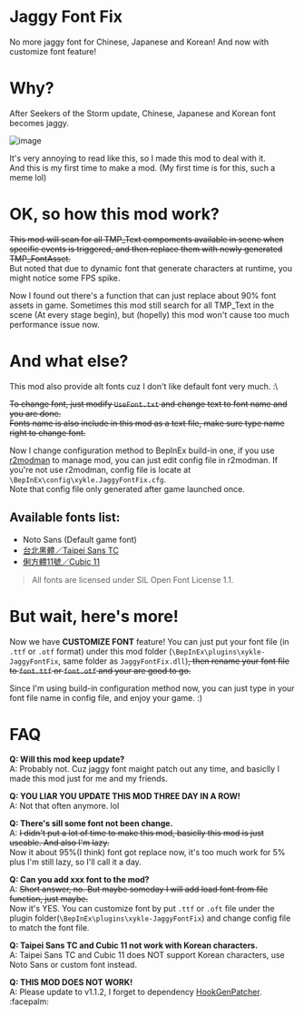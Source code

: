 # Jaggy Font Fix
No more jaggy font for Chinese, Japanese and Korean! And now with customize font feature!

# Why?
After Seekers of the Storm update, Chinese, Japanese and Korean font becomes jaggy.

![image](https://imgur.com/pCt6Q9j.png)

It's very annoying to read like this, so I made this mod to deal with it.\
And this is my first time to make a mod. (My first time is for this, such a meme lol)

# OK, so how this mod work?
~~This mod will scan for all TMP_Text compoments available in scene when specific events is triggered, and then replace them with newly generated TMP_FontAsset.~~\
But noted that due to dynamic font that generate characters at runtime, you might notice some FPS spike.

Now I found out there's a function that can just replace about 90% font assets in game. Sometimes this mod still search for all TMP_Text in the scene (At every stage begin), but (hopelly) this mod won't cause too much performance issue now.

# And what else?
This mod also provide alt fonts cuz I don't like default font very much. :\\

~~To change font, just modify `UseFont.txt` and change text to font name and you are done.\
Fonts name is also include in this mod as a text file, make sure type name right to change font.~~

Now I change configuration method to BepInEx build-in one, if you use [r2modman](https://thunderstore.io/package/ebkr/r2modman/) to manage mod, you can just edit config file in r2modman. If you're not use r2modman, config file is locate at `\BepInEx\config\xykle.JaggyFontFix.cfg`.\
Note that config file only generated after game launched once.

## Available fonts list: 
* Noto Sans (Default game font)
* [台北黑體／Taipei Sans TC](https://sites.google.com/view/jtfoundry/zh-tw?authuser=0)
* [俐方體11號／Cubic 11](https://github.com/ACh-K/Cubic-11)

> All fonts are licensed under SIL Open Font License 1.1.

# But wait, here's more!
Now we have **CUSTOMIZE FONT** feature! You can just put your font file (in `.ttf` or `.otf` format) under this mod folder (`\BepInEx\plugins\xykle-JaggyFontFix`, same folder as `JaggyFontFix.dll`)~~, then rename your font file to `font.ttf` or `font.otf` and your are good to go.~~

Since I'm using build-in configuration method now, you can just type in your font file name in config file, and enjoy your game. :)

# FAQ
**Q: Will this mod keep update?**\
A: Probably not. Cuz jaggy font maight patch out any time, and basiclly I made this mod just for me and my friends.

**Q: YOU LIAR YOU UPDATE THIS MOD THREE DAY IN A ROW!**\
A: Not that often anymore. lol

**Q: There's sill some font not been change.**\
A: ~~I didn't put a lot of time to make this mod, basiclly this mod is just useable. And also I'm lazy.~~\
Now it about 95%(I think) font got replace now, it's too much work for 5% plus I'm still lazy, so I'll call it a day.

**Q: Can you add xxx font to the mod?**\
A: ~~Short answer, no. But maybe someday I will add load font from file function, just maybe.~~\
Now it's YES. You can customize font by put `.ttf` or `.oft` file under the plugin folder(`\BepInEx\plugins\xykle-JaggyFontFix`) and change config file to match the font file.

**Q: Taipei Sans TC and Cubic 11 not work with Korean characters.**\
A: Taipei Sans TC and Cubic 11 does NOT support Korean characters, use Noto Sans or custom font instead.

**Q: THIS MOD DOES NOT WORK!**\
A: Please update to v1.1.2, I forget to dependency [HookGenPatcher](https://thunderstore.io/package/RiskofThunder/HookGenPatcher/). \:facepalm\: